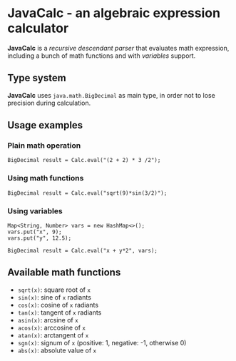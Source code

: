 # JavaCalc - an algebraic expression calculator

**JavaCalc** is a *recursive descendant parser* that evaluates math expression, including a bunch of math functions and with *variables* support.

## Type system
**JavaCalc** uses `java.math.BigDecimal` as main type, in order not to lose precision during calculation.

## Usage examples

### Plain math operation
    BigDecimal result = Calc.eval("(2 + 2) * 3 /2");

### Using math functions
    BigDecimal result = Calc.eval("sqrt(9)*sin(3/2)");

### Using variables
    Map<String, Number> vars = new HashMap<>();
    vars.put("x", 9);
    vars.put("y", 12.5);
    
    BigDecimal result = Calc.eval("x + y*2", vars);
 
## Available math functions
- `sqrt(x)`: square root of `x`
- `sin(x)`: sine of `x` radiants
- `cos(x)`: cosine of `x` radiants
- `tan(x)`: tangent of `x` radiants
- `asin(x)`: arcsine of `x`
- `acos(x)`: arccosine of `x`
- `atan(x)`: arctangent of `x`
- `sgn(x)`: signum of `x` (positive: 1, negative: -1, otherwise 0)
- `abs(x)`: absolute value of `x`
